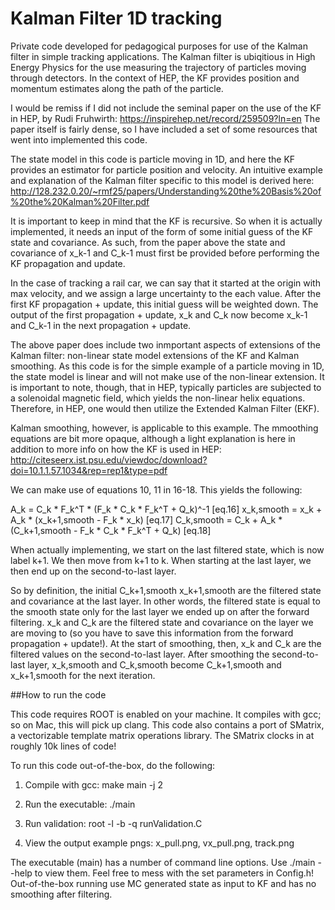 # Kalman Filter 1D tracking
Private code developed for pedagogical purposes for use of the Kalman filter in simple tracking applications.  The Kalman filter is ubiqitious in High Energy Physics for the use measuring the trajectory of particles moving through detectors.  In the context of HEP, the KF provides position and momentum estimates along the path of the particle. 

I would be remiss if I did not include the seminal paper on the use of the KF in HEP, by Rudi Fruhwirth: https://inspirehep.net/record/259509?ln=en
The paper itself is fairly dense, so I have included a set of some resources that went into implemented this code.

The state model in this code is particle moving in 1D, and here the KF provides an estimator for particle position and velocity.
An intuitive example and explanation of the Kalman filter specific to this model is derived here: 
http://128.232.0.20/~rmf25/papers/Understanding%20the%20Basis%20of%20the%20Kalman%20Filter.pdf

It is important to keep in mind that the KF is recursive.  So when it is actually implemented, it needs an input of the form of some initial guess of the KF state and covariance.  As such, from the paper above the state and covariance of x_k-1 and C_k-1 must first be provided before performing the KF propagation and update.  

In the case of tracking a rail car, we can say that it started at the origin with max velocity, and we assign a large uncertainty to the each value.  After the first KF propagation + update, this initial guess will be weighted down.  The output of the first propagation + update, x_k and C_k now become x_k-1 and C_k-1 in the next propagation + update.  

The above paper does include two inmportant aspects of extensions of the Kalman filter: non-linear state model extensions of the KF and Kalman smoothing.  As this code is for the simple example of a particle moving in 1D, the state model is linear and will not make use of the non-linear extension.  It is important to note, though, that in HEP, typically particles are subjected to a solenoidal magnetic field, which yields the non-linear helix equations.  Therefore, in HEP, one would then utilize the Extended Kalman Filter (EKF).  

Kalman smoothing, however, is applicable to this example. The mmoothing equations are bit more opaque, although a light explanation is here in addition to more info on how the KF is used in HEP:
http://citeseerx.ist.psu.edu/viewdoc/download?doi=10.1.1.57.1034&rep=rep1&type=pdf

We can make use of equations 10, 11 in 16-18. This yields the following:

A_k = C_k * F_k^T * (F_k * C_k * F_k^T  + Q_k)^-1 [eq.16]
x_k,smooth = x_k + A_k * (x_k+1,smooth - F_k * x_k) [eq.17] 
C_k,smooth = C_k + A_k * (C_k+1,smooth - F_k * C_k * F_k^T + Q_k) [eq.18]

When actually implementing, we start on the last filtered state, which is now label k+1.  We then move from k+1 to k. When starting at the last layer, we then end up on the second-to-last layer.

So by definition, the initial C_k+1,smooth x_k+1,smooth are the filtered state and covariance at the last layer.  In other words, the filtered state is equal to the smooth state only for the last layer we ended up on after the forward filtering.  x_k and C_k are the filtered state and covariance on the layer we are moving to (so you have to save this information from the forward propagation + update!).  At the start of smoothing, then, x_k and C_k are the filtered values on the second-to-last layer.  After smoothing the second-to-last layer, x_k,smooth and C_k,smooth become C_k+1,smooth and x_k+1,smooth for the next iteration.


##How to run the code

This code requires ROOT is enabled on your machine.  It compiles with gcc; so on Mac, this will pick up clang.  This code also contains a port of SMatrix, a vectorizable template matrix operations library.  The SMatrix clocks in at roughly 10k lines of code! 

To run this code out-of-the-box, do the following:

1) Compile with gcc: make main -j 2

2) Run the executable: ./main

3) Run validation: root -l -b -q runValidation.C

4) View the output example pngs: x_pull.png, vx_pull.png, track.png

The executable (main) has a number of command line options.  Use ./main --help to view them.  Feel free to mess with the set parameters in Config.h!
Out-of-the-box running use MC generated state as input to KF and has no smoothing after filtering.
